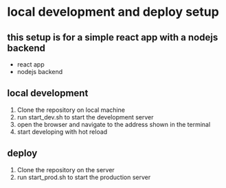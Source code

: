 # local development and deploy setup

## this setup is for a simple react app with a nodejs backend

- react app
- nodejs backend

## local development

1. Clone the repository on local machine
2. run start_dev.sh to start the development server
3. open the browser and navigate to the address shown in the terminal
4. start developing with hot reload

## deploy

1. Clone the repository on the server
2. run start_prod.sh to start the production server
